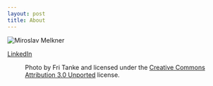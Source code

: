 ```yaml
---
layout: post
title: About
---
```


<img alt="Miroslav Melkner" src="https://media-exp1.licdn.com/dms/image/C4D03AQHOgDxj-rdpRg/profile-displayphoto-shrink_800_800/0/1518616425507?e=2147483647&v=beta&t=rwXRFhaqwDJyZ7dVknrPQ-jO7T-mAShjiwj8Ur3MlT8" />

<a href="https://sk.linkedin.com/in/miroslav-melkner-87637665">LinkedIn</a>

<figure>
  <figcaption>
    Photo by Fri Tanke and licensed under the <a href="https://creativecommons.org/licenses/by/3.0/deed.en">Creative Commons Attribution 3.0 Unported</a> license.
  </figcaption>
</figure>

